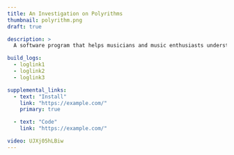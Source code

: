 ```yaml
---
title: An Investigation on Polyrithms
thumbnail: polyrithm.png
draft: true

description: >
  A software program that helps musicians and music enthusiasts understand complex rhythmic patterns by visualizing them in a clear and intuitive way.

build_logs:
  - loglink1
  - loglink2
  - loglink3

supplemental_links:
  - text: "Install"
    link: "https://example.com/"
    primary: true

  - text: "Code"
    link: "https://example.com/"

video: UJXj05hLBiw
---
```

